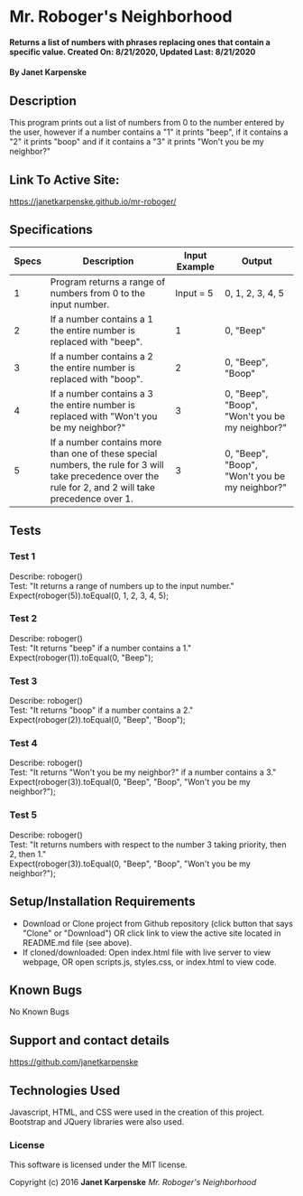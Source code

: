# Mr. Roboger's Neighborhood

#### Returns a list of numbers with phrases replacing ones that contain a specific value. Created On: 8/21/2020, Updated Last: 8/21/2020

#### By Janet Karpenske

## Description

This program prints out a list of numbers from 0 to the number entered by the user, however if a number contains a "1" it prints "beep", if it contains a "2" it prints "boop" and if it contains a "3" it prints "Won't you be my neighbor?"

## Link To Active Site:
https://janetkarpenske.github.io/mr-roboger/

## Specifications
|Specs| Description | Input Example | Output |
|--|-------------|---------------|--------|
|1| Program returns a range of numbers from 0 to the input number. | Input = 5 | 0, 1, 2, 3, 4, 5 |
|2| If a number contains a 1 the entire number is replaced with "beep". | 1 | 0, "Beep" |
|3| If a number contains a 2 the entire number is replaced with "boop". | 2 | 0, "Beep", "Boop" |
|4| If a number contains a 3 the entire number is replaced with "Won't you be my neighbor?" | 3 | 0, "Beep", "Boop", "Won't you be my neighbor?" |
|5| If a number contains more than one of these special numbers, the rule for 3 will take precedence over the rule for 2, and 2 will take precedence over 1. | 3 | 0, "Beep", "Boop", "Won't you be my neighbor?"|

## Tests
### Test 1
Describe: roboger() </br>
Test: "It returns a range of numbers up to the input number." </br>
Expect(roboger(5)).toEqual(0, 1, 2, 3, 4, 5);

### Test 2
Describe: roboger() </br>
Test: "It returns "beep" if a number contains a 1." </br>
Expect(roboger(1)).toEqual(0, "Beep");

### Test 3
Describe: roboger() </br>
Test: "It returns "boop" if a number contains a 2." </br>
Expect(roboger(2)).toEqual(0, "Beep", "Boop");

### Test 4
Describe: roboger() </br>
Test: "It returns "Won't you be my neighbor?" if a number contains a 3." </br>
Expect(roboger(3)).toEqual(0, "Beep", "Boop", "Won't you be my neighbor?");

### Test 5
Describe: roboger() </br>
Test: "It returns numbers with respect to the number 3 taking priority, then 2, then 1." </br>
Expect(roboger(3)).toEqual(0, "Beep", "Boop", "Won't you be my neighbor?");

## Setup/Installation Requirements

* Download or Clone project from Github repository (click button that says "Clone" or "Download") OR click link to view the active site located in README.md file (see above). 
* If cloned/downloaded: Open index.html file with live server to view webpage, OR open scripts.js, styles.css, or index.html to view code.

## Known Bugs

No Known Bugs

## Support and contact details

https://github.com/janetkarpenske

## Technologies Used

Javascript, HTML, and CSS were used in the creation of this project. Bootstrap and JQuery libraries were also used.

### License

This software is licensed under the MIT license.

Copyright (c) 2016 **Janet Karpenske** _Mr. Roboger's Neighborhood_